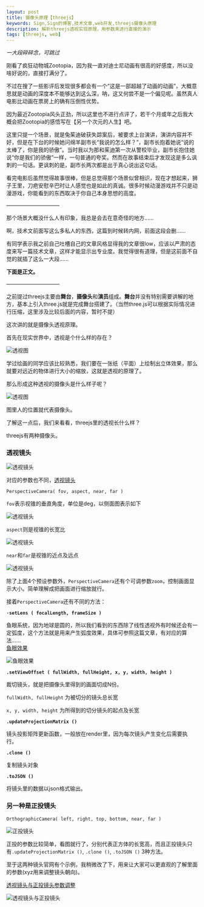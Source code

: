 ```yaml
---
layout: post
title: 摄像头原理【threejs】
keywords: Sign,Sign的博客,技术文章,web开发,threejs摄像头原理
description: 解析threejs透视实现原理，用参数来进行直接的演示
tags: [threejs, web]
---
```

*一大段碎碎念，可跳过*

刚看了疯狂动物城Zootopia，因为我一直对迪士尼动画有很高的好感度，所以没啥好说的，直接打满分了。

不过在搜了一些影评后发现很多都会有一个“这是一部超越了动画的动画”，大概意思就是动画的深度本不能够达到这么深，呐，这又何尝不是一个偏见呢。虽然真人电影比动画在票房上的确有压倒性优势。

因为最近Zootopia风头正劲，所以这里也不进行点评了，若干个月或年之后我大概会把Zootopia的感悟写在【另一个次元的人生】吧。

这里只提一个场景，就是兔茱迪破获失踪案后，被要求上台演讲，演讲内容并不好，但是在下台的时候她问绵羊副市长“我说的怎么样？”，副市长抱着她说“说的太棒了，你是我的骄傲”。当时我以为那和茱迪第一次从警校毕业，副市长抱住她说“你是我们的骄傲”一样，一句普通的夸奖。然而在故事结束后才发现这是多么讽刺的一句话。更讽刺的是，副市长两次都是出于真心说出这句话。

看完电影后虽然觉得故事很棒，但是总觉得那个场景似曾相识，现在才想起来，狮子王里，刀疤安慰辛巴时让人感觉也是如此的真诚。很多时候动漫游戏并不只是动漫游戏，你能看到的东西取决于你自己本身思想的高度。

——————————

那个场景大概没什么人有印象，我总是会去在意奇怪的地方……

啊，技术文前面写这么多私人的东西，这篇到时候转内网，前面这段会删……

有同学表示我之前自己吐槽自己的文章风格显得我的文章很low，应该以严肃的态度来写一篇技术文章，这样才能显示出专业度。我觉得很有道理，但是这前面不自觉的就插了这么一大段……

**下面是正文。**

——————————

之前提过threejs主要由**舞台**，**摄像头**和**演员**组成。**舞台**并没有特别需要讲解的地方，基本上引入three.js就是完成舞台搭建了。（当然three.js可以根据实际情况进行压缩，这里涉及比较后面的内容，暂时不提）

这次讲的就是摄像头透视原理。

首先在现实世界中，透视是个什么样的存在？

![透视图](/img/2016-3-13-threejs-camera/e1.png)

学过绘画的同学应该比较熟悉，我们要在一张纸（平面）上绘制出立体效果，那么就要对远近的物体进行大小的缩放，这就是透视的原理了。

那么形成这种透视的摄像头是什么样子呢？

![透视图](/img/2016-3-13-threejs-camera/e2.png)

图里人的位置就代表摄像头。

了解这一点后，我们来看看，threejs里的透视长什么样？

threejs有两种摄像头。

### 透视镜头

![透视镜头](/img/2016-3-13-threejs-camera/e3.png)

对应的参数也不同，<a href="http://threejs.org/docs/index.html#Reference/Cameras/PerspectiveCamera" target="_blank">透视镜头</a>

`PerspectiveCamera( fov, aspect, near, far )`

`fov`表示视锥的垂直角度，单位是deg，以侧面图表示如下

![透视镜头](/img/2016-3-13-threejs-camera/e5.png)

`aspect`则是视锥的长宽比

![透视镜头](/img/2016-3-13-threejs-camera/e6.png)

`near`和`far`是视锥的近点及远点

![透视镜头](/img/2016-3-13-threejs-camera/e7.png)

除了上面4个预设参数外，`PerspectiveCamera`还有个可调参数`zoom`，控制画面显示大小。简单理解成把画面进行缩放就行。

接着`PerspectiveCamera`还有不同的方法：

**`·setLens ( focalLength, frameSize )`**

鱼眼系统，因为地球是圆的，所以我们看到的东西除了线性透视外有时候还会有一定弧度，这个方法就是用来产生弧度效果，具体可参照这篇文章，有对应的算法……  
<a href="http://www.bobatkins.com/photography/technical/field_of_view.html" target="_blank">鱼眼效果</a>

![鱼眼效果](/img/2016-3-13-threejs-camera/e8.jpg)

**`.setViewOffset ( fullWidth, fullHeight, x, y, width, height )`**

裁切镜头，就是把摄像头里得到的画面切成N份。

`fullWidth, fullHeight` 为被切分的镜头总长宽

`x, y, width, height` 为所得到的切分镜头的起点及长宽

**`.updateProjectionMatrix ()`**

镜头投影矩阵更新函数，一般放在render里，因为每次镜头产生变化后需要执行。

**`.clone ()`**

复制镜头对象

**`.toJSON ()`**

将镜头里的数据以json格式输出。

### 另一种是正投镜头

`OrthographicCamera( left, right, top, bottom, near, far )`

![正投镜头](/img/2016-3-13-threejs-camera/e4.png)

正投的参数比较简单，看图就行了，分别代表正方体的长宽高，而且正投镜头只有`.updateProjectionMatrix ()`, `.clone ()`, `.toJSON ()` 3种方法。

至于这两种镜头官网有个示例，我稍微改了下，用来让大家可以更直观的了解里面的参数(xyz用来调整镜头朝向)。

<a href="/example/2016-3-13-threejs-camera/camera.html" target="_blank" class="demo">透视镜头与正投镜头参数调整</a>

![透视镜头与正投镜头](/img/2016-3-13-threejs-camera/e9.png)

